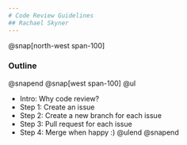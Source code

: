 ```yaml
---
# Code Review Guidelines
## Rachael Skyner
---
```

@snap[north-west span-100]
### Outline
@snapend
@snap[west span-100]
@ul
- Intro: Why code review?
- Step 1: Create an issue
- Step 2: Create a new branch for each issue
- Step 3: Pull request for each issue
- Step 4: Merge when happy :)
@ulend
@snapend